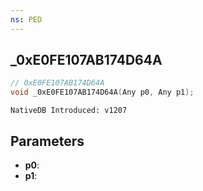 ```yaml
---
ns: PED
---
```

## _0xE0FE107AB174D64A

```c
// 0xE0FE107AB174D64A
void _0xE0FE107AB174D64A(Any p0, Any p1);
```

```
NativeDB Introduced: v1207
```

## Parameters
* **p0**:
* **p1**:
